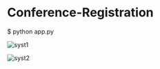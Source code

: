 # Conference-Registration


$ python app.py

 
![syst1](https://github.com/sefatuter/Conference-registration/assets/95074982/740bc982-9840-4826-815a-d3b32bb28e4f)




![syst2](https://github.com/sefatuter/Conference-registration/assets/95074982/df4bff30-e7c7-4266-93aa-9af9d97bccf0)
